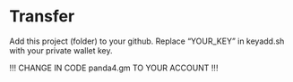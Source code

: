 # Transfer

Add this project (folder) to your github.
Replace “YOUR_KEY” in keyadd.sh with your private wallet key. 

!!! CHANGE IN CODE panda4.gm TO YOUR ACCOUNT !!! 
